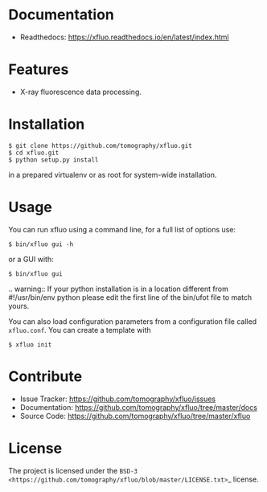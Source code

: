 Documentation
=============

* Readthedocs: https://xfluo.readthedocs.io/en/latest/index.html



Features
========

* X-ray fluorescence data processing.



Installation
============
   
    $ git clone https://github.com/tomography/xfluo.git
    $ cd xfluo.git
    $ python setup.py install

in a prepared virtualenv or as root for system-wide installation.


Usage
=====

You can run xfluo using a command line, for a full list of options use: 

    $ bin/xfluo gui -h

or a GUI with:

    $ bin/xfluo gui

.. warning:: If your python installation is in a location different from #!/usr/bin/env python please edit the first line of the bin/ufot file to match yours.

You can also load configuration parameters from a configuration file called
`xfluo.conf`. You can create a template with

    $ xfluo init

 
Contribute
==========

* Issue Tracker: https://github.com/tomography/xfluo/issues
* Documentation: https://github.com/tomography/xfluo/tree/master/docs
* Source Code: https://github.com/tomography/xfluo/tree/master/xfluo

License
=======

The project is licensed under the 
`BSD-3 <https://github.com/tomography/xfluo/blob/master/LICENSE.txt>`_ license.
